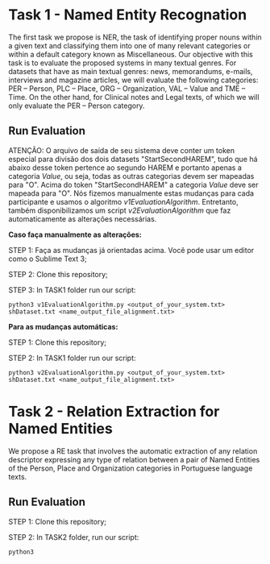 # Task 1 - Named Entity Recognation

The first task we propose is NER, the task of identifying proper nouns within a given text and classifying them into one of many relevant categories or within a default category known as Miscellaneous. Our objective with this task is to evaluate the proposed systems in many textual genres. For datasets that have as main textual genres: news, memorandums, e-mails, interviews and magazine articles, we will evaluate the following categories: PER – Person, PLC – Place, ORG – Organization, VAL – Value and TME – Time. On the other hand, for Clinical notes and Legal texts, of which we will only evaluate the PER – Person category.

## Run Evaluation

ATENÇÃO: O arquivo de saída de seu sistema deve conter um token especial para divisão dos dois datasets "StartSecondHAREM", tudo que há abaixo desse token pertence ao segundo HAREM e portanto apenas a categoria *Value*, ou seja, todas as outras categorias devem ser mapeadas para "O". Acima do token "StartSecondHAREM" a categoria *Value* deve ser mapeada para "O". Nós fizemos manualmente estas mudanças para cada participante e usamos o algoritmo *v1EvaluationAlgorithm*. Entretanto, também disponibilizamos um script *v2EvaluationAlgorithm* que faz automaticamente as alterações necessárias.

**Caso faça manualmente as alterações:**

STEP 1: Faça as mudanças já orientadas acima. Você pode usar um editor como o Sublime Text 3;

STEP 2: Clone this repository;

STEP 3: In TASK1 folder run our script:

```python3 v1EvaluationAlgorithm.py <output_of_your_system.txt> shDataset.txt <name_output_file_alignment.txt>```

**Para as mudanças automáticas:**

STEP 1: Clone this repository;

STEP 2: In TASK1 folder run our script:

```python3 v2EvaluationAlgorithm.py <output_of_your_system.txt> shDataset.txt <name_output_file_alignment.txt>```

# Task 2 - Relation Extraction for Named Entities

We propose a RE task that involves the automatic extraction of any relation descriptor expressing any type of relation between a pair of Named Entities of the Person, Place and Organization categories in Portuguese language texts.

## Run Evaluation

STEP 1: Clone this repository;

STEP 2: In TASK2 folder, run our script:

```python3 ```
